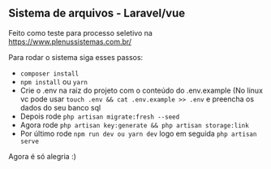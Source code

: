 ## Sistema de arquivos - Laravel/vue

Feito como teste para processo seletivo na https://www.plenussistemas.com.br/

Para rodar o sistema siga esses passos:
 - ```composer install```
 - ```npm install``` ou ```yarn```
 - Crie o .env na raiz do projeto com o conteúdo do .env.example (No linux vc pode usar ```touch .env && cat .env.example >> .env``` e preencha os dados do seu banco sql
 - Depois rode ```php artisan migrate:fresh --seed```
 - Agora rode ```php artisan key:generate && php artisan storage:link```
 - Por último rode ```npm run dev ou yarn dev``` logo em seguida ```php artisan serve```
 
 Agora é só alegria :)
 
